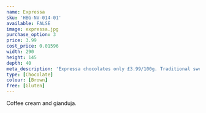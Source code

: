 ```yaml
---
name: Expressa
sku: 'HBG-NV-014-01'
available: FALSE
image: expressa.jpg
purchase_option: 3
price: 3.99
cost_price: 0.01596
width: 290
height: 145
depth: 40
meta_description: 'Expressa chocolates only £3.99/100g. Traditional sweets and more at Humbugs Confectionery Store. Specialists in satisfying your sweet tooth!'
type: [Chocolate]
colour: [Brown]
free: [Gluten]
---
```

Coffee cream and gianduja.